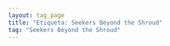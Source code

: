 ```yaml
---
layout: tag_page
title: "Etiqueta: Seekers Beyond the Shroud"
tag: "Seekers Beyond the Shroud"
---
```

